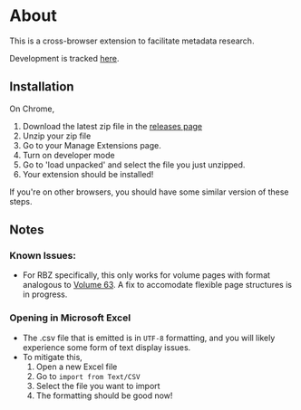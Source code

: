 # About

This is a cross-browser extension to facilitate metadata research.

Development is tracked [here](https://www.notion.so/Academic-Review-Extension-21e1266c34b044a9bff2e8627ec94127?pvs=4).

## Installation
On Chrome,
1. Download the latest zip file in the [releases page](https://github.com/Yongbeom-Kim/academic-review-extension/releases)
2. Unzip your zip file
3. Go to your Manage Extensions page.
4. Turn on developer mode
5. Go to 'load unpacked' and select the file you just unzipped.
6. Your extension should be installed!

If you're on other browsers, you should have some similar version of these steps.

## Notes
### Known Issues:
- For RBZ specifically, this only works for volume pages with format analogous to [Volume 63](https://lkcnhm.nus.edu.sg/publications/raffles-bulletin-of-zoology/volumes/volume-63/). A fix to accomodate flexible page structures is in progress. 

### Opening in Microsoft Excel
- The .csv file that is emitted is in `UTF-8` formatting, and you will likely experience some form of text display issues.
- To mitigate this,
  1. Open a new Excel file
  2. Go to `import from Text/CSV`
  3. Select the file you want to import
  4. The formatting should be good now!
